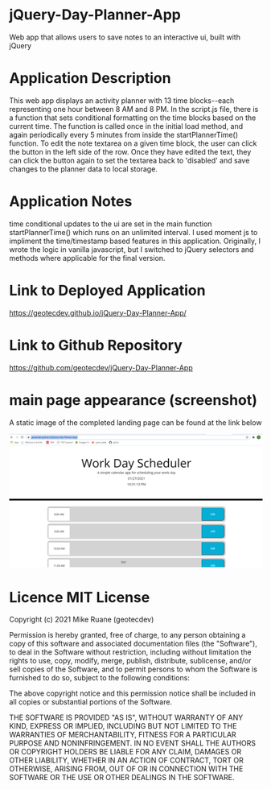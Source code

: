 # jQuery-Day-Planner-App
Web app that allows users to save notes to an interactive ui, built with jQuery

# Application Description
This web app displays an activity planner with 13 time blocks--each representing one hour between 8 AM and 8 PM. In the script.js file, there is a function that sets conditional formatting on the time blocks based on the current time. The function is called once in the initial load method, and again periodically every 5 minutes from inside the startPlannerTime() function. To edit the note textarea on a given time block, the user can click the button in the left side of the row. Once they have edited the text, they can click the button again to set the textarea back to 'disabled' and save changes to the planner data to local storage.

# Application Notes
time conditional updates to the ui are set in the main function startPlannerTime() which runs on an unlimited interval. I used moment js to impliment the time/timestamp based features in this application. Originally, I wrote the logic in vanilla javascript, but I switched to jQuery selectors and methods where applicable for the final version.


# Link to Deployed Application
https://geotecdev.github.io/jQuery-Day-Planner-App/

# Link to Github Repository
https://github.com/geotecdev/jQuery-Day-Planner-App

# main page appearance (screenshot)
A static image of the completed landing page can be found at the link below

![day planner demo](./images/screenshot.png)

# Licence MIT License

Copyright (c) 2021 Mike Ruane (geotecdev)

Permission is hereby granted, free of charge, to any person obtaining a copy of this software and associated documentation files (the "Software"), to deal in the Software without restriction, including without limitation the rights to use, copy, modify, merge, publish, distribute, sublicense, and/or sell copies of the Software, and to permit persons to whom the Software is furnished to do so, subject to the following conditions:

The above copyright notice and this permission notice shall be included in all copies or substantial portions of the Software.

THE SOFTWARE IS PROVIDED "AS IS", WITHOUT WARRANTY OF ANY KIND, EXPRESS OR IMPLIED, INCLUDING BUT NOT LIMITED TO THE WARRANTIES OF MERCHANTABILITY, FITNESS FOR A PARTICULAR PURPOSE AND NONINFRINGEMENT. IN NO EVENT SHALL THE AUTHORS OR COPYRIGHT HOLDERS BE LIABLE FOR ANY CLAIM, DAMAGES OR OTHER LIABILITY, WHETHER IN AN ACTION OF CONTRACT, TORT OR OTHERWISE, ARISING FROM, OUT OF OR IN CONNECTION WITH THE SOFTWARE OR THE USE OR OTHER DEALINGS IN THE SOFTWARE.
